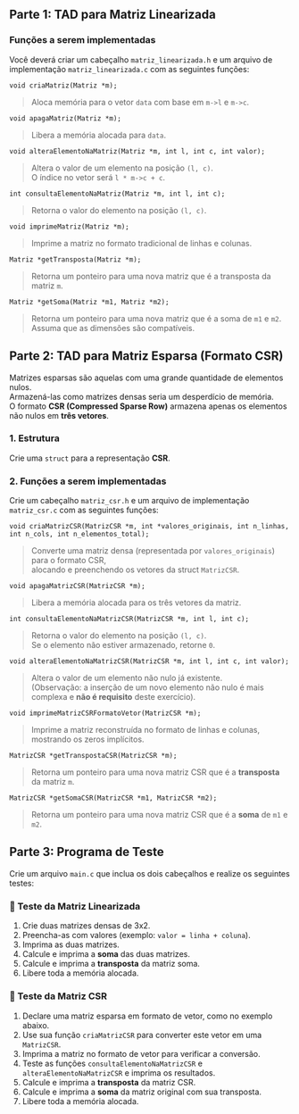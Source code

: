 ## Parte 1: TAD para Matriz Linearizada

### Funções a serem implementadas

Você deverá criar um cabeçalho `matriz_linearizada.h` e um arquivo de implementação `matriz_linearizada.c` com as seguintes funções:

`void criaMatriz(Matriz *m);`
> Aloca memória para o vetor `data` com base em `m->l` e `m->c`.

`void apagaMatriz(Matriz *m);`
> Libera a memória alocada para `data`.

`void alteraElementoNaMatriz(Matriz *m, int l, int c, int valor);`
> Altera o valor de um elemento na posição `(l, c)`.  
> O índice no vetor será `l * m->c + c`.

`int consultaElementoNaMatriz(Matriz *m, int l, int c);`
> Retorna o valor do elemento na posição `(l, c)`.

`void imprimeMatriz(Matriz *m);`
> Imprime a matriz no formato tradicional de linhas e colunas.

`Matriz *getTransposta(Matriz *m);`
> Retorna um ponteiro para uma nova matriz que é a transposta da matriz `m`.

`Matriz *getSoma(Matriz *m1, Matriz *m2);`
> Retorna um ponteiro para uma nova matriz que é a soma de `m1` e `m2`.  
> Assuma que as dimensões são compatíveis.

## Parte 2: TAD para Matriz Esparsa (Formato CSR)

Matrizes esparsas são aquelas com uma grande quantidade de elementos nulos.  
Armazená-las como matrizes densas seria um desperdício de memória.  
O formato **CSR (Compressed Sparse Row)** armazena apenas os elementos não nulos em **três vetores**.

### 1. Estrutura
Crie uma `struct` para a representação **CSR**.

### 2. Funções a serem implementadas

Crie um cabeçalho `matriz_csr.h` e um arquivo de implementação `matriz_csr.c` com as seguintes funções:

`void criaMatrizCSR(MatrizCSR *m, int *valores_originais, int n_linhas, int n_cols, int n_elementos_total);`
> Converte uma matriz densa (representada por `valores_originais`) para o formato CSR,  
> alocando e preenchendo os vetores da struct `MatrizCSR`.

`void apagaMatrizCSR(MatrizCSR *m);`
> Libera a memória alocada para os três vetores da matriz.

`int consultaElementoNaMatrizCSR(MatrizCSR *m, int l, int c);`
> Retorna o valor do elemento na posição `(l, c)`.  
> Se o elemento não estiver armazenado, retorne `0`.

`void alteraElementoNaMatrizCSR(MatrizCSR *m, int l, int c, int valor);`
> Altera o valor de um elemento não nulo já existente.  
> (Observação: a inserção de um novo elemento não nulo é mais complexa e **não é requisito** deste exercício).

`void imprimeMatrizCSRFormatoVetor(MatrizCSR *m);`
> Imprime a matriz reconstruída no formato de linhas e colunas, mostrando os zeros implícitos.

`MatrizCSR *getTranspostaCSR(MatrizCSR *m);`
> Retorna um ponteiro para uma nova matriz CSR que é a **transposta** da matriz `m`.

`MatrizCSR *getSomaCSR(MatrizCSR *m1, MatrizCSR *m2);`
> Retorna um ponteiro para uma nova matriz CSR que é a **soma** de `m1` e `m2`.

## Parte 3: Programa de Teste

Crie um arquivo `main.c` que inclua os dois cabeçalhos e realize os seguintes testes:

### 🧮 Teste da Matriz Linearizada

1. Crie duas matrizes densas de 3x2.  
2. Preencha-as com valores (exemplo: `valor = linha + coluna`).  
3. Imprima as duas matrizes.  
4. Calcule e imprima a **soma** das duas matrizes.  
5. Calcule e imprima a **transposta** da matriz soma.  
6. Libere toda a memória alocada.

### 🧩 Teste da Matriz CSR

1. Declare uma matriz esparsa em formato de vetor, como no exemplo abaixo.  
2. Use sua função `criaMatrizCSR` para converter este vetor em uma `MatrizCSR`.  
3. Imprima a matriz no formato de vetor para verificar a conversão.  
4. Teste as funções `consultaElementoNaMatrizCSR` e `alteraElementoNaMatrizCSR` e imprima os resultados.  
5. Calcule e imprima a **transposta** da matriz CSR.  
6. Calcule e imprima a **soma** da matriz original com sua transposta.  
7. Libere toda a memória alocada.
